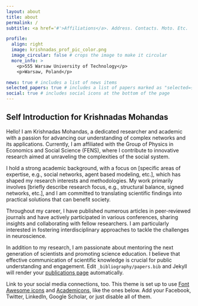 ```yaml
---
layout: about
title: about
permalink: /
subtitle: <a href='#'>Affiliations</a>. Address. Contacts. Moto. Etc.

profile:
  align: right
  image: krishnadas_prof_pic_color.png
  image_circular: false # crops the image to make it circular
  more_info: >
    <p>555 Warsaw University of Technology</p>
    <p>Warsaw, Poland</p>

news: true # includes a list of news items
selected_papers: true # includes a list of papers marked as "selected={true}"
social: true # includes social icons at the bottom of the page
---
```


## Self Introduction for Krishnadas Mohandas

Hello! I am Krishnadas Mohandas, a dedicated researcher and academic with a passion for advancing our understanding of complex networks and its applications. Currently, I am affiliated with the Group of Physics in Economics and Social Science (FENS), where I contribute to innovative research aimed at unraveling the complexities of the social system.

I hold a strong academic background, with a focus on [specific areas of expertise, e.g., social networks, agent based modeling, etc.], which has shaped my research interests and methodologies. My work primarily involves [briefly describe research focus, e.g., structural balance, signed networks, etc.], and I am committed to translating scientific findings into practical solutions that can benefit society.

Throughout my career, I have published numerous articles in peer-reviewed journals and have actively participated in various conferences, sharing insights and collaborating with fellow researchers. I am particularly interested in fostering interdisciplinary approaches to tackle the challenges in neuroscience.

In addition to my research, I am passionate about mentoring the next generation of scientists and promoting science education. I believe that effective communication of scientific knowledge is crucial for public understanding and engagement.
Edit `_bibliography/papers.bib` and Jekyll will render your [publications page](/al-folio/publications/) automatically.

Link to your social media connections, too. This theme is set up to use [Font Awesome icons](https://fontawesome.com/) and [Academicons](https://jpswalsh.github.io/academicons/), like the ones below. Add your Facebook, Twitter, LinkedIn, Google Scholar, or just disable all of them.
